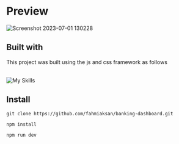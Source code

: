 # Preview
![Screenshot 2023-07-01 130228](https://github.com/fahmiaksan/banking-dashboard/assets/122356073/a4892346-4ce7-4121-a6f2-e45f41be868b)


## Built with

This project was built using the js and css framework as follows<br><br>

![My Skills](https://skillicons.dev/icons?i=react,tailwind)

## Install
```
git clone https://github.com/fahmiaksan/banking-dashboard.git

npm install

npm run dev
